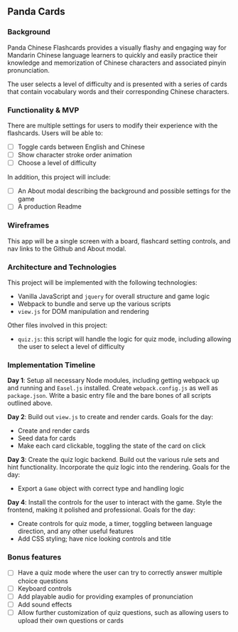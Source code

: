 ## Panda Cards

### Background

Panda Chinese Flashcards provides a visually flashy and engaging way for Mandarin Chinese language learners to quickly and easily practice their knowledge and memorization of Chinese characters and associated pinyin pronunciation.

The user selects a level of difficulty and is presented with a series of cards that contain vocabulary words and their corresponding Chinese characters.

### Functionality & MVP

There are multiple settings for users to modify their experience with the flashcards. Users will be able to:

- [ ] Toggle cards between English and Chinese
- [ ] Show character stroke order animation
- [ ] Choose a level of difficulty

In addition, this project will include:
- [ ] An About modal describing the background and possible settings for the game
- [ ] A production Readme

### Wireframes

This app will be a single screen with a board, flashcard setting controls, and nav links to the Github and About modal.

### Architecture and Technologies

This project will be implemented with the following technologies:
- Vanilla JavaScript and `jquery` for overall structure and game logic
- Webpack to bundle and serve up the various scripts
- `view.js` for DOM manipulation and rendering

Other files involved in this project:
- `quiz.js`: this script will handle the logic for quiz mode, including allowing the user to select a level of difficulty

### Implementation Timeline

**Day 1**: Setup all necessary Node modules, including getting webpack up and running and `Easel.js` installed.  Create `webpack.config.js` as well as `package.json`.  Write a basic entry file and the bare bones of all scripts outlined above.

**Day 2**: Build out `view.js` to create and render cards. Goals for the day:

- Create and render cards
- Seed data for cards
- Make each card clickable, toggling the state of the card on click

**Day 3**: Create the quiz logic backend.  Build out the various rule sets and hint functionality.  Incorporate the quiz logic into the rendering.  Goals for the day:

- Export a `Game` object with correct type and handling logic

**Day 4**: Install the controls for the user to interact with the game.  Style the frontend, making it polished and professional.  Goals for the day:

- Create controls for quiz mode, a timer, toggling between language direction, and any other useful features
- Add CSS styling; have nice looking controls and title

### Bonus features

- [ ] Have a quiz mode where the user can try to correctly answer multiple choice questions
- [ ] Keyboard controls
- [ ] Add playable audio for providing examples of pronunciation
- [ ] Add sound effects
- [ ] Allow further customization of quiz questions, such as allowing users to upload their own questions or cards
